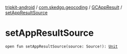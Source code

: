 [tripkit-android](../../index.md) / [com.skedgo.geocoding](../index.md) / [GCAppResult](index.md) / [setAppResultSource](./set-app-result-source.md)

# setAppResultSource

`open fun setAppResultSource(source: Source!): `[`Unit`](https://kotlinlang.org/api/latest/jvm/stdlib/kotlin/-unit/index.html)